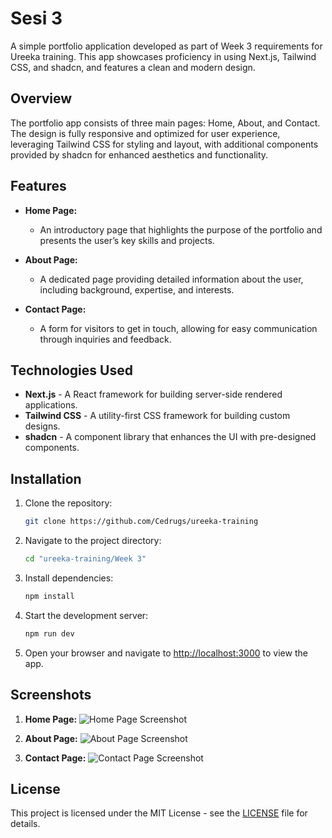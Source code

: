 # Sesi 3

A simple portfolio application developed as part of Week 3 requirements for Ureeka training. This app showcases proficiency in using Next.js, Tailwind CSS, and shadcn, and features a clean and modern design.

## Overview

The portfolio app consists of three main pages: Home, About, and Contact. The design is fully responsive and optimized for user experience, leveraging Tailwind CSS for styling and layout, with additional components provided by shadcn for enhanced aesthetics and functionality.

## Features

- **Home Page:** 
  - An introductory page that highlights the purpose of the portfolio and presents the user’s key skills and projects.
  
- **About Page:** 
  - A dedicated page providing detailed information about the user, including background, expertise, and interests.
  
- **Contact Page:** 
  - A form for visitors to get in touch, allowing for easy communication through inquiries and feedback.

## Technologies Used

- **Next.js** - A React framework for building server-side rendered applications.
- **Tailwind CSS** - A utility-first CSS framework for building custom designs.
- **shadcn** - A component library that enhances the UI with pre-designed components.

## Installation

1. Clone the repository:
   ```bash
   git clone https://github.com/Cedrugs/ureeka-training
   ```

2. Navigate to the project directory:
   ```bash
   cd "ureeka-training/Week 3"
   ```

3. Install dependencies:
   ```bash
   npm install
   ```

4. Start the development server:
   ```bash
   npm run dev
   ```

5. Open your browser and navigate to [http://localhost:3000](http://localhost:3000) to view the app.

## Screenshots

1. **Home Page:**
   ![Home Page Screenshot](https://cdn-gcs.samuelcedric.com/ureeka-training/Sesi%203/home_page.png)

2. **About Page:**
   ![About Page Screenshot](https://cdn-gcs.samuelcedric.com/ureeka-training/Sesi%203/about_page.png)

3. **Contact Page:**
   ![Contact Page Screenshot](https://cdn-gcs.samuelcedric.com/ureeka-training/Sesi%203/contact.png)

## License

This project is licensed under the MIT License - see the [LICENSE](LICENSE) file for details.